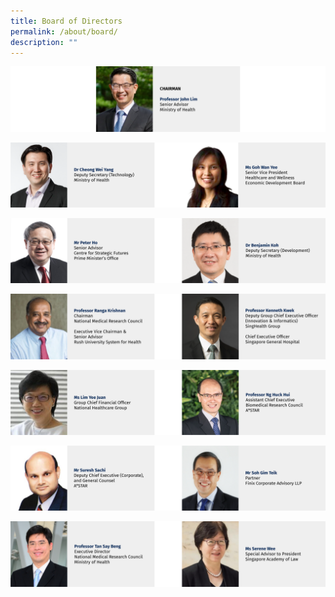 ```yaml
---
title: Board of Directors
permalink: /about/board/
description: ""
---
```

![](/images/Leadership%20%20%20Board/2023%2005%2015/board%20-%2001.png)

![](/images/Leadership%20%20%20Board/2023%2005%2015/board%20-%2002.png)

![](/images/Leadership%20%20%20Board/2023%2005%2015/board%20-%2003.png)

![](/images/Leadership%20%20%20Board/2023%2005%2015/board%20-%2004.png)

![](/images/Leadership%20%20%20Board/2023%2005%2015/board%20-%2005.png)

![](/images/Leadership%20%20%20Board/2023%2005%2015/board%20-%2006.png)

![](/images/Leadership%20%20%20Board/2023%2005%2015/board%20-%2007.png)